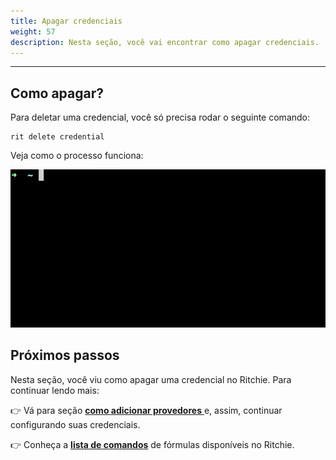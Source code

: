 ```yaml
---
title: Apagar credenciais
weight: 57
description: Nesta seção, você vai encontrar como apagar credenciais.
---
```


---

## Como apagar?

Para deletar uma credencial, você só precisa rodar o seguinte comando: 

```text
rit delete credential
```

Veja como o processo funciona: 

![](/docs/large-gif-814x408-.gif)

## Próximos passos

Nesta seção, você viu como apagar uma credencial no Ritchie. Para continuar lendo mais:

👉 Vá para seção  [**como adicionar provedores** ](/docs-ritchie/pt-br/tutoriais/credenciais/como-adicionar-provedores/)e, assim, continuar configurando suas credenciais. 

👉 Conheça a [**lista de comandos**](/docs-ritchie/pt-br/referência/lista-de-comandos-e-flags/) de fórmulas disponíveis no Ritchie.

